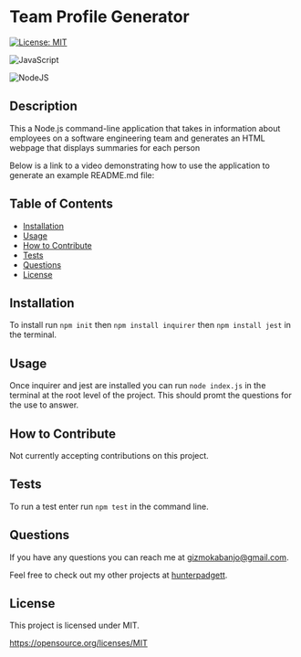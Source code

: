   # Team Profile Generator

  [![License: MIT](https://img.shields.io/badge/License-MIT-yellow.svg)](https://opensource.org/licenses/MIT)

  ![JavaScript](https://img.shields.io/badge/javascript-%23323330.svg?style=for-the-badge&logo=javascript&logoColor=%23F7DF1E)

  ![NodeJS](https://img.shields.io/badge/node.js-6DA55F?style=for-the-badge&logo=node.js&logoColor=white)

  ## Description

  This a Node.js command-line application that takes in information about employees on a software engineering team and generates an HTML webpage that displays summaries for each person

  Below is a link to a video demonstrating how to use the application to generate an example README.md file:
  

  ## Table of Contents

  - [Installation](#installation)
  - [Usage](#usage)
  - [How to Contribute](#how_to_contribute)
  - [Tests](#tests)
  - [Questions](#questions)
  - [License](#license)
  
  ## Installation

  To install run ```npm init``` then ```npm install inquirer``` then ```npm install jest``` in the terminal.

  ## Usage

  Once inquirer and jest are installed you can run ```node index.js``` in the terminal at the root level of the project. This should promt the questions for the use to answer.

  ## How to Contribute

  Not currently accepting contributions on this project.

  ## Tests

  To run a test enter run ```npm test``` in the command line.

  ## Questions

  If you have any questions you can reach me at gizmokabanjo@gmail.com. 

  Feel free to check out my other projects at [hunterpadgett](https://www.github.com/hunterpadgett).

  ## License
      
  This project is licensed under MIT.

  https://opensource.org/licenses/MIT